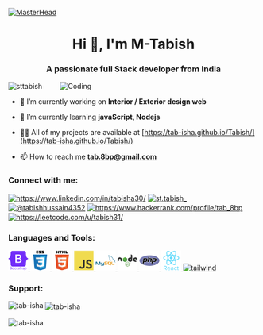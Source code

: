 [![MasterHead](https://i.redd.it/n8agw6z2smyb1.gif)](https://codegrills.in)
<h1 align="center">Hi 👋, I'm M-Tabish</h1>
<h3 align="center">A passionate full Stack developer from India</h3>
<img align="right" alt="Coding" width="400" src="https://mir-s3-cdn-cf.behance.net/project_modules/hd/3c00f6105775659.5f84899401909.gif">

<p align="left"> <img src="https://komarev.com/ghpvc/?username=sttabish&label=Profile%20views&color=0e75b6&style=flat" alt="sttabish" /> </p>

- 🔭 I’m currently working on **Interior / Exterior design web**

- 🌱 I’m currently learning **javaScript, Nodejs**

- 👨‍💻 All of my projects are available at [https://tab-isha.github.io/Tabish/](https://tab-isha.github.io/Tabish/)

- 📫 How to reach me **tab.8bp@gmail.com**

<h3 align="left">Connect with me:</h3>
<p align="left">
<a href="https://linkedin.com/in/tabish30" target="blank"><img align="center" src="https://raw.githubusercontent.com/rahuldkjain/github-profile-readme-generator/master/src/images/icons/Social/linked-in-alt.svg" alt="https://www.linkedin.com/in/tabisha30/" height="30" width="40" /></a>
<a href="https://instagram.com/st.tabish_" target="blank"><img align="center" src="https://raw.githubusercontent.com/rahuldkjain/github-profile-readme-generator/master/src/images/icons/Social/instagram.svg" alt="st.tabish_" height="30" width="40" /></a>
<a href="https://youtube.com/@tabishhussain4352?si=CMhYfdL9UesM_Sf_" target="blank"><img align="center" src="https://raw.githubusercontent.com/rahuldkjain/github-profile-readme-generator/master/src/images/icons/Social/youtube.svg" alt="@tabishhussain4352" height="30" width="40" /></a>
<a href="https://www.hackerrank.com/https://www.hackerrank.com/profile/tab_8bp" target="blank"><img align="center" src="https://raw.githubusercontent.com/rahuldkjain/github-profile-readme-generator/master/src/images/icons/Social/hackerrank.svg" alt="https://www.hackerrank.com/profile/tab_8bp" height="30" width="40" /></a>
<a href="https://www.leetcode.com/https://leetcode.com/u/tabish31/" target="blank"><img align="center" src="https://raw.githubusercontent.com/rahuldkjain/github-profile-readme-generator/master/src/images/icons/Social/leet-code.svg" alt="https://leetcode.com/u/tabish31/" height="30" width="40" /></a>
</p>

<h3 align="left">Languages and Tools:</h3>
<p align="left"> <a href="https://getbootstrap.com" target="_blank" rel="noreferrer"> <img src="https://raw.githubusercontent.com/devicons/devicon/master/icons/bootstrap/bootstrap-plain-wordmark.svg" alt="bootstrap" width="40" height="40"/> </a> <a href="https://www.w3schools.com/css/" target="_blank" rel="noreferrer"> <img src="https://raw.githubusercontent.com/devicons/devicon/master/icons/css3/css3-original-wordmark.svg" alt="css3" width="40" height="40"/> </a> <a href="https://www.w3.org/html/" target="_blank" rel="noreferrer"> <img src="https://raw.githubusercontent.com/devicons/devicon/master/icons/html5/html5-original-wordmark.svg" alt="html5" width="40" height="40"/> </a> <a href="https://developer.mozilla.org/en-US/docs/Web/JavaScript" target="_blank" rel="noreferrer"> <img src="https://raw.githubusercontent.com/devicons/devicon/master/icons/javascript/javascript-original.svg" alt="javascript" width="40" height="40"/> </a> <a href="https://www.mysql.com/" target="_blank" rel="noreferrer"> <img src="https://raw.githubusercontent.com/devicons/devicon/master/icons/mysql/mysql-original-wordmark.svg" alt="mysql" width="40" height="40"/> </a> <a href="https://nodejs.org" target="_blank" rel="noreferrer"> <img src="https://raw.githubusercontent.com/devicons/devicon/master/icons/nodejs/nodejs-original-wordmark.svg" alt="nodejs" width="40" height="40"/> </a> <a href="https://www.php.net" target="_blank" rel="noreferrer"> <img src="https://raw.githubusercontent.com/devicons/devicon/master/icons/php/php-original.svg" alt="php" width="40" height="40"/> </a> <a href="https://reactjs.org/" target="_blank" rel="noreferrer"> <img src="https://raw.githubusercontent.com/devicons/devicon/master/icons/react/react-original-wordmark.svg" alt="react" width="40" height="40"/> </a> <a href="https://tailwindcss.com/" target="_blank" rel="noreferrer"> <img src="https://www.vectorlogo.zone/logos/tailwindcss/tailwindcss-icon.svg" alt="tailwind" width="40" height="40"/> </a> </p>

<h3 align="left">Support:</h3>
<!-- <p><a href="https://ko-fi.com/Isha"> <img align="left" src="https://cdn.ko-fi.com/cdn/kofi3.png?v=3" height="50" width="210" alt="Isha" /></a></p><br><br> -->

<p><img align="left" src="https://github-readme-stats.vercel.app/api/top-langs?username=tab-isha&show_icons=true&locale=en&layout=compact" alt="tab-isha" /></p>

<p>&nbsp;<img align="center" src="https://github-readme-stats.vercel.app/api?username=tab-isha&show_icons=true&locale=en" alt="tab-isha" /></p>

<p><img align="center" src="https://github-readme-streak-stats.herokuapp.com/?user=tab-isha&" alt="tab-isha" /></p>

